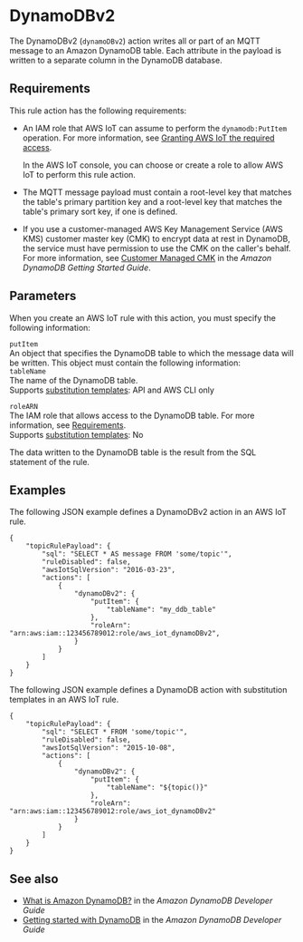 # DynamoDBv2<a name="dynamodb-v2-rule-action"></a>

The DynamoDBv2 \(`dynamoDBv2`\) action writes all or part of an MQTT message to an Amazon DynamoDB table\. Each attribute in the payload is written to a separate column in the DynamoDB database\.

## Requirements<a name="dynamodb-v2-rule-action-requirements"></a>

This rule action has the following requirements:
+ An IAM role that AWS IoT can assume to perform the `dynamodb:PutItem` operation\. For more information, see [Granting AWS IoT the required access](iot-create-role.md)\.

  In the AWS IoT console, you can choose or create a role to allow AWS IoT to perform this rule action\.
+ The MQTT message payload must contain a root\-level key that matches the table's primary partition key and a root\-level key that matches the table's primary sort key, if one is defined\.
+ If you use a customer\-managed AWS Key Management Service \(AWS KMS\) customer master key \(CMK\) to encrypt data at rest in DynamoDB, the service must have permission to use the CMK on the caller's behalf\. For more information, see [Customer Managed CMK](https://docs.aws.amazon.com/amazondynamodb/latest/developerguide/encryption.howitworks.html#managed-cmk-customer-managed) in the *Amazon DynamoDB Getting Started Guide*\.

## Parameters<a name="dynamodb-v2-rule-action-parameters"></a>

When you create an AWS IoT rule with this action, you must specify the following information:

`putItem`  
An object that specifies the DynamoDB table to which the message data will be written\. This object must contain the following information:    
`tableName`  
The name of the DynamoDB table\.  
Supports [substitution templates](iot-substitution-templates.md): API and AWS CLI only

`roleARN`  
The IAM role that allows access to the DynamoDB table\. For more information, see [Requirements](#dynamodb-v2-rule-action-requirements)\.  
Supports [substitution templates](iot-substitution-templates.md): No

The data written to the DynamoDB table is the result from the SQL statement of the rule\.

## Examples<a name="dynamodb-v2-rule-action-examples"></a>

The following JSON example defines a DynamoDBv2 action in an AWS IoT rule\.

```
{
    "topicRulePayload": {
        "sql": "SELECT * AS message FROM 'some/topic'", 
        "ruleDisabled": false,
        "awsIotSqlVersion": "2016-03-23",
        "actions": [
            {
                "dynamoDBv2": {
                    "putItem": {
                        "tableName": "my_ddb_table"
                    },
                    "roleArn": "arn:aws:iam::123456789012:role/aws_iot_dynamoDBv2", 
                }
            }
        ]
    }
}
```

The following JSON example defines a DynamoDB action with substitution templates in an AWS IoT rule\.

```
{
    "topicRulePayload": {
        "sql": "SELECT * FROM 'some/topic'",
        "ruleDisabled": false,
        "awsIotSqlVersion": "2015-10-08",
        "actions": [
            {
                "dynamoDBv2": {
                    "putItem": {
                        "tableName": "${topic()}"
                    },
                    "roleArn": "arn:aws:iam::123456789012:role/aws_iot_dynamoDBv2"
                }
            }
        ]
    }
}
```

## See also<a name="dynamodb-v2-rule-action-see-also"></a>
+ [What is Amazon DynamoDB?](https://docs.aws.amazon.com/amazondynamodb/latest/developerguide/) in the *Amazon DynamoDB Developer Guide*
+ [Getting started with DynamoDB](https://docs.aws.amazon.com/amazondynamodb/latest/developerguide/GettingStartedDynamoDB.html) in the *Amazon DynamoDB Developer Guide*